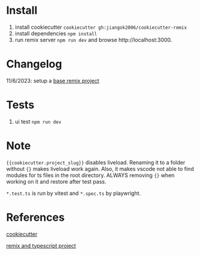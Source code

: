 # Install

1. install cookiecutter `cookiecutter gh:jiangok2006/cookiecutter-remix`
1. install dependencies `npm install`
1. run remix server `npm run dev` and browse http://localhost:3000.

# Changelog

11/6/2023: setup a
[base remix project](https://remix.run/docs/en/main/start/quickstart)

# Tests

1. ui test `npm run dev`

# Note
`{{cookiecutter.project_slug}}` disables liveload. Renaming it to a folder without `{}` makes liveload work again. Also, it makes vscode not able to find modules for ts files in the root directory. ALWAYS removing `{}` when working on it and restore after test pass.


`*.test.ts` is run by vitest and `*.spec.ts` by playwright.

# References

[cookiecutter](https://cookiecutter.readthedocs.io/en/2.4.0/tutorials/tutorial2.html#step-1-name-your-cookiecutter)

[remix and typescript project](https://coderpad.io/blog/development/how-to-build-a-web-application-with-typescript-and-remix/)
